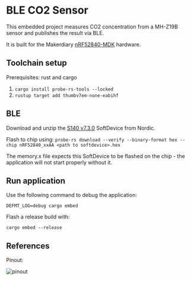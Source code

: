 # BLE CO2 Sensor

This embedded project measures CO2 concentration from a MH-Z19B sensor and
publishes the result via BLE.

It is built for the Makerdiary [nRF52840-MDK](https://wiki.makerdiary.com/nrf52840-mdk/) hardware.


## Toolchain setup

Prerequisites: rust and cargo

1. `cargo install probe-rs-tools --locked`
2. `rustup target add thumbv7em-none-eabihf`


## BLE

Download and unzip the [S140 v7.3.0](https://www.nordicsemi.com/Products/Development-software/s140/download) SoftDevice from Nordic.

Flash to chip using: `probe-rs download --verify --binary-format hex --chip nRF52840_xxAA <path to softdevice>.hex`

The memory.x file expects this SoftDevice to be flashed on the chip - the
application will not start properly without it.


## Run application

Use the following command to debug the application:

`DEFMT_LOG=debug cargo embed`

Flash a release build with:

`cargo embed --release`


## References

Pinout:

![pinout](https://wiki.makerdiary.com/nrf52840-mdk/images/nrf52840-mdk-pinout.jpg)
